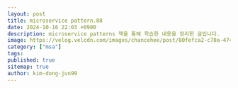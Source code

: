 ```yaml
---
layout: post
title: microservice pattern.08
date: 2024-10-16 22:03 +0900
description: microservice patterns 책을 통해 학습한 내용을 정리한 글입니다.
image: https://velog.velcdn.com/images/chancehee/post/80fefca2-c70a-4740-a434-0ca140002f4a/image.png
category: ["msa"]
tags:
published: true
sitemap: true
author: kim-dong-jun99
---
```



